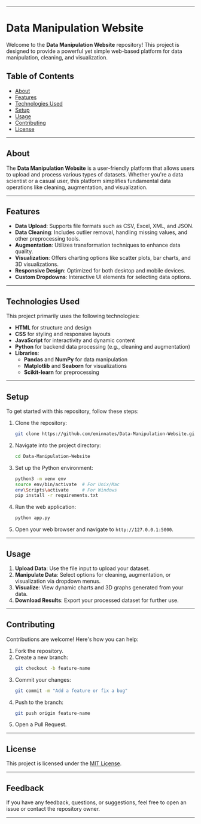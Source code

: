 

---

# Data Manipulation Website

Welcome to the **Data Manipulation Website** repository! This project is designed to provide a powerful yet simple web-based platform for data manipulation, cleaning, and visualization.

## Table of Contents

- [About](#about)
- [Features](#features)
- [Technologies Used](#technologies-used)
- [Setup](#setup)
- [Usage](#usage)
- [Contributing](#contributing)
- [License](#license)

---

## About

The **Data Manipulation Website** is a user-friendly platform that allows users to upload and process various types of datasets. Whether you're a data scientist or a casual user, this platform simplifies fundamental data operations like cleaning, augmentation, and visualization.

---

## Features

- **Data Upload**: Supports file formats such as CSV, Excel, XML, and JSON.
- **Data Cleaning**: Includes outlier removal, handling missing values, and other preprocessing tools.
- **Augmentation**: Utilizes transformation techniques to enhance data quality.
- **Visualization**: Offers charting options like scatter plots, bar charts, and 3D visualizations.
- **Responsive Design**: Optimized for both desktop and mobile devices.
- **Custom Dropdowns**: Interactive UI elements for selecting data options.

---

## Technologies Used

This project primarily uses the following technologies:

- **HTML** for structure and design
- **CSS** for styling and responsive layouts
- **JavaScript** for interactivity and dynamic content
- **Python** for backend data processing (e.g., cleaning and augmentation)
- **Libraries**: 
  - **Pandas** and **NumPy** for data manipulation
  - **Matplotlib** and **Seaborn** for visualizations
  - **Scikit-learn** for preprocessing

---

## Setup

To get started with this repository, follow these steps:

1. Clone the repository:
   ```bash
   git clone https://github.com/eminnates/Data-Manipulation-Website.git
   ```
2. Navigate into the project directory:
   ```bash
   cd Data-Manipulation-Website
   ```
3. Set up the Python environment:
   ```bash
   python3 -m venv env
   source env/bin/activate  # For Unix/Mac
   env\Scripts\activate     # For Windows
   pip install -r requirements.txt
   ```

4. Run the web application:
   ```bash
   python app.py
   ```

5. Open your web browser and navigate to `http://127.0.0.1:5000`.

---

## Usage

1. **Upload Data**: Use the file input to upload your dataset.
2. **Manipulate Data**: Select options for cleaning, augmentation, or visualization via dropdown menus.
3. **Visualize**: View dynamic charts and 3D graphs generated from your data.
4. **Download Results**: Export your processed dataset for further use.

---

## Contributing

Contributions are welcome! Here's how you can help:

1. Fork the repository.
2. Create a new branch:
   ```bash
   git checkout -b feature-name
   ```
3. Commit your changes:
   ```bash
   git commit -m "Add a feature or fix a bug"
   ```
4. Push to the branch:
   ```bash
   git push origin feature-name
   ```
5. Open a Pull Request.

---

## License

This project is licensed under the [MIT License](LICENSE).

---

## Feedback

If you have any feedback, questions, or suggestions, feel free to open an issue or contact the repository owner.

---
